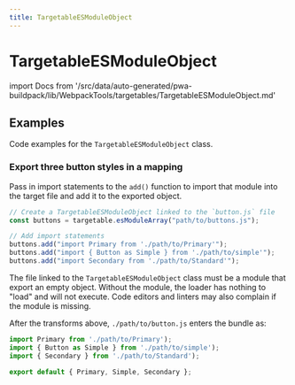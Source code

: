 ```yaml
---
title: TargetableESModuleObject
---
```


# TargetableESModuleObject

<!--
The reference doc content is generated automatically from the source code.
To update this section, update the doc blocks in the source code
-->

import Docs from '/src/data/auto-generated/pwa-buildpack/lib/WebpackTools/targetables/TargetableESModuleObject.md'

<Docs />

## Examples

Code examples for the `TargetableESModuleObject` class.

### Export three button styles in a mapping

Pass in import statements to the `add()` function to import that module into the target file and add it to the exported object.

```js
// Create a TargetableESModuleObject linked to the `button.js` file
const buttons = targetable.esModuleArray("path/to/buttons.js");

// Add import statements
buttons.add("import Primary from './path/to/Primary'");
buttons.add("import { Button as Simple } from './path/to/simple'");
buttons.add("import Secondary from './path/to/Standard'");
```

The file linked to the `TargetableESModuleObject` class must be a module that export an empty object.
Without the module, the loader has nothing to "load" and will not execute.
Code editors and linters may also complain if the module is missing.

After the transforms above, `./path/to/button.js` enters the bundle as:

```js
import Primary from './path/to/Primary');
import { Button as Simple } from './path/to/simple');
import { Secondary } from './path/to/Standard');

export default { Primary, Simple, Secondary };
```
